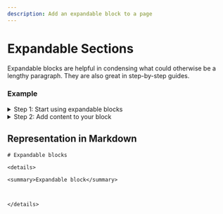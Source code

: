 ```yaml
---
description: Add an expandable block to a page
---
```


# Expandable Sections

Expandable blocks are helpful in condensing what could otherwise be a lengthy paragraph. They are also great in step-by-step guides.

### Example

<details>

<summary>Step 1: Start using expandable blocks</summary>

To add an expandable block select `⌘ + /` or `Ctrl + /` and select expandable blocks.

</details>

<details>

<summary>Step 2: Add content to your block</summary>

Once you’ve inserted an expandable block, you can add content including lists and code blocks within it.

</details>

## Representation in Markdown

```
# Expandable blocks

<details>

<summary>Expandable block</summary>



</details>
```
